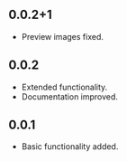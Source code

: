 ## 0.0.2+1

* Preview images fixed.

## 0.0.2

* Extended functionality.
* Documentation improved.

## 0.0.1

* Basic functionality added.
